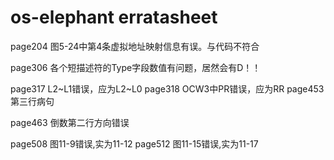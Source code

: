 # os-elephant erratasheet

page204 图5-24中第4条虚拟地址映射信息有误。与代码不符合

page306 各个短描述符的Type字段数值有问题，居然会有D！！

page317 L2~L1错误，应为L2~L0
page318 OCW3中PR错误，应为RR
page453 第三行病句

page463 倒数第二行方向错误

page508 图11-9错误,实为11-12
page512 图11-15错误,实为11-17




